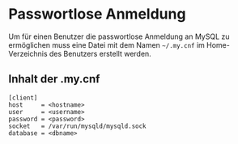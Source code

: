 # Passwortlose Anmeldung

Um für einen Benutzer die passwortlose Anmeldung an MySQL zu ermöglichen muss eine Datei mit dem Namen ``~/.my.cnf`` im Home-Verzeichnis des Benutzers erstellt werden.

## Inhalt der .my.cnf
```
[client]
host     = <hostname>
user     = <username>
password = <password>
socket   = /var/run/mysqld/mysqld.sock
database = <dbname>
```
